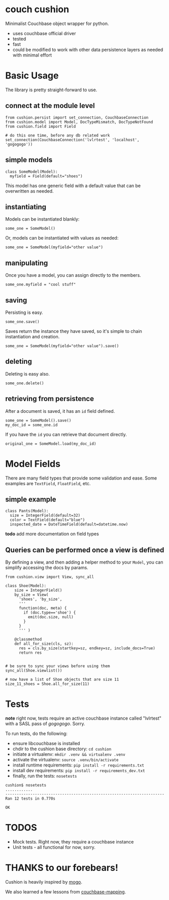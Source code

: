 
# couch cushion

Minimalist Couchbase object wrapper for python.

- uses couchbase official driver
- tested
- fast
- could be modified to work with other data persistence layers as needed with
  minimal effort


# Basic Usage

The library is pretty straight-forward to use.

## connect at the module level

```
from cushion.persist import set_connection, CouchbaseConnection
from cushion.model import Model, DocTypeMismatch, DocTypeNotFound
from cushion.field import Field

# do this one time, before any db related work
set_connection(CouchbaseConnection('lvlrtest', 'localhost', 'gogogogo'))
```

## simple models

```
class SomeModel(Model):
  myfield = Field(default="shoes")
```

This model has one generic field with a default value that can be overwritten
as needed.


## instantiating

Models can be instantiated blankly:

```
some_one = SomeModel()
```

Or, models can be instantiated with values as needed:

```
some_one = SomeModel(myfield="other value")
```

## manipulating

Once you have a model, you can assign directly to the members.

```
some_one.myfield = "cool stuff"
```


## saving

Persisting is easy.

```
some_one.save()
```

Saves return the instance they have saved, so it's simple to chain
instantiation and creation.

```
some_one = SomeModel(myfield="other value").save()
```

## deleting

Deleting is easy also.

```
some_one.delete()
```

## retrieving from persistence

After a document is saved, it has an `id` field defined.

```
some_one = SomeModel().save()
my_doc_id = some_one.id
```

If you have the `id` you can retrieve that document directly.

```
original_one = SomeModel.load(my_doc_id)
```

# Model Fields

There are many field types that provide some validation and ease.  Some
examples are `TextField`, `FloatField`, etc.

## simple example

```
class Pants(Model):
  size = IntegerField(default=32)
  color = TextField(default="blue")
  inspected_date = DateTimeField(default=datetime.now)
```

**todo** add more documentation on field types

## Queries can be performed once a view is defined

By defining a view, and then adding a helper method to your `Model`, you can
simplify accessing the docs by params.

```
from cushion.view import View, sync_all

class Shoe(Model):
    size = IntegerField()
    by_size = View(
      'shoes', 'by_size',
      '''
      function(doc, meta) {
        if (doc.type=='shoe') {
          emit(doc.size, null)
        }
      }
      ''' )

    @classmethod
    def all_for_size(cls, sz):
      res = cls.by_size(startkey=sz, endkey=sz, include_docs=True)
      return res


# be sure to sync your views before using them
sync_all(Shoe.viewlist())

# now have a list of Shoe objects that are size 11
size_11_shoes = Shoe.all_for_size(11)
```


# Tests

**note** right now, tests require an active couchbase instance called
"lvlrtest" with a SASL pass of *gogogogo*.  Sorry.

To run tests, do the following:

- ensure libcouchbase is installed
- chdir to the cushion base directory: `cd cushion`
- initiate a virtualenv: `mkdir .venv && virtualenv .venv`
- activate the virtualenv: `source .venv/bin/activate`
- install runtime requirements: `pip install -r requirements.txt`
- install dev requirements: `pip install -r requirements_dev.txt`
- finally, run the tests: `nosetests`

```
cushion$ nosetests
............
----------------------------------------------------------------------
Ran 12 tests in 0.770s

OK
```

# TODOS

- Mock tests.  Right now, they require a couchbase instance
- Unit tests - all functional for now, sorry.


# THANKS to our forebears!

Cushion is heavily inspired by [mogo](https://github.com/joshmarshall/mogo).

We also learned a few lessons from
[couchbase-mapping](https://github.com/hdmessaging/couchbase-mapping-python).

